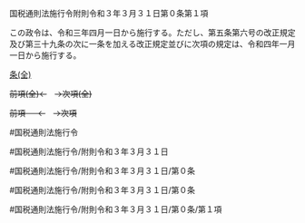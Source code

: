 国税通則法施行令附則令和３年３月３１日第０条第１項

この政令は、令和三年四月一日から施行する。ただし、第五条第六号の改正規定及び第三十九条の次に一条を加える改正規定並びに次項の規定は、令和四年一月一日から施行する。

[条(全)](国税通則法施行＿令附則令和３年３月３１日第０条_.md)

~~前項(全)←~~　~~→次項(全)~~

~~前項 　 ←~~　~~→次項~~



#国税通則法施行令

#国税通則法施行令/附則令和３年３月３１日

#国税通則法施行令/附則令和３年３月３１日/第０条

#国税通則法施行令/附則令和３年３月３１日/第０条

#国税通則法施行令/附則令和３年３月３１日/第０条/第１項


